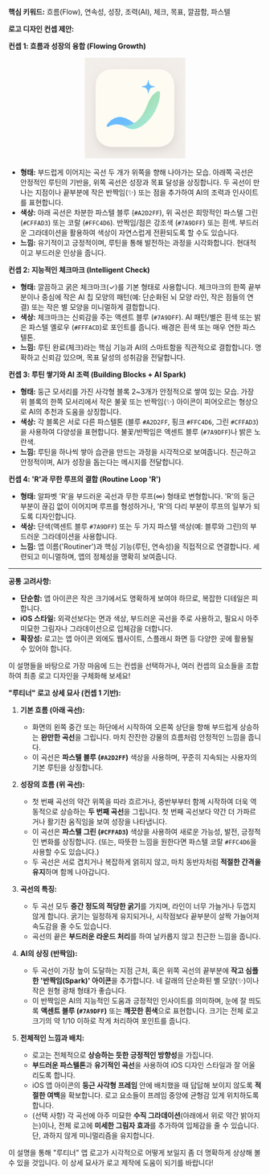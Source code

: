 **핵심 키워드:** 흐름(Flow), 연속성, 성장, 조력(AI), 체크, 목표, 깔끔함, 파스텔

**로고 디자인 컨셉 제안:**

**컨셉 1: 흐름과 성장의 융합 (Flowing Growth)**

<div align="center">
    <img src="logoImage.png" alt="루티너 로고" width="200">
</div>

-   **형태:** 부드럽게 이어지는 곡선 두 개가 위쪽을 향해 나아가는 모습. 아래쪽 곡선은 안정적인 루틴의 기반을, 위쪽 곡선은 성장과 목표 달성을 상징합니다. 두 곡선이 만나는 지점이나 끝부분에 작은 반짝임(✨) 또는 점을 추가하여 AI의 조력과 인사이트를 표현합니다.
-   **색상:** 아래 곡선은 차분한 파스텔 블루 (`#A2D2FF`), 위 곡선은 희망적인 파스텔 그린 (`#CFFAD3`) 또는 코랄 (`#FFC4D6`). 반짝임/점은 강조색 (`#7A9DFF`) 또는 흰색. 부드러운 그라데이션을 활용하여 색상이 자연스럽게 전환되도록 할 수도 있습니다.
-   **느낌:** 유기적이고 긍정적이며, 루틴을 통해 발전하는 과정을 시각화합니다. 현대적이고 부드러운 인상을 줍니다.

**컨셉 2: 지능적인 체크마크 (Intelligent Check)**

-   **형태:** 깔끔하고 굵은 체크마크(✓)를 기본 형태로 사용합니다. 체크마크의 한쪽 끝부분이나 중심에 작은 AI 칩 모양의 패턴(예: 단순화된 뇌 모양 라인, 작은 점들의 연결) 또는 작은 별 모양을 미니멀하게 결합합니다.
-   **색상:** 체크마크는 신뢰감을 주는 액센트 블루 (`#7A9DFF`). AI 패턴/별은 흰색 또는 밝은 파스텔 옐로우 (`#FFFACD`)로 포인트를 줍니다. 배경은 흰색 또는 매우 연한 파스텔톤.
-   **느낌:** 루틴 완료(체크)라는 핵심 기능과 AI의 스마트함을 직관적으로 결합합니다. 명확하고 신뢰감 있으며, 목표 달성의 성취감을 전달합니다.

**컨셉 3: 루틴 쌓기와 AI 조력 (Building Blocks + AI Spark)**

-   **형태:** 둥근 모서리를 가진 사각형 블록 2~3개가 안정적으로 쌓여 있는 모습. 가장 위 블록의 한쪽 모서리에서 작은 불꽃 또는 반짝임(✨) 아이콘이 피어오르는 형상으로 AI의 추천과 도움을 상징합니다.
-   **색상:** 각 블록은 서로 다른 파스텔톤 (블루 `#A2D2FF`, 핑크 `#FFC4D6`, 그린 `#CFFAD3`)을 사용하여 다양성을 표현합니다. 불꽃/반짝임은 액센트 블루 (`#7A9DFF`)나 밝은 노란색.
-   **느낌:** 루틴을 하나씩 쌓아 습관을 만드는 과정을 시각적으로 보여줍니다. 친근하고 안정적이며, AI가 성장을 돕는다는 메시지를 전달합니다.

**컨셉 4: 'R'과 무한 루프의 결합 (Routine Loop 'R')**

-   **형태:** 알파벳 'R'을 부드러운 곡선과 무한 루프(∞) 형태로 변형합니다. 'R'의 둥근 부분이 끊김 없이 이어지며 루프를 형성하거나, 'R'의 다리 부분이 루프의 일부가 되도록 디자인합니다.
-   **색상:** 단색(액센트 블루 `#7A9DFF`) 또는 두 가지 파스텔 색상(예: 블루와 그린)의 부드러운 그라데이션을 사용합니다.
-   **느낌:** 앱 이름('Routiner')과 핵심 기능(루틴, 연속성)을 직접적으로 연결합니다. 세련되고 미니멀하며, 앱의 정체성을 명확히 보여줍니다.

---

**공통 고려사항:**

-   **단순함:** 앱 아이콘은 작은 크기에서도 명확하게 보여야 하므로, 복잡한 디테일은 피합니다.
-   **iOS 스타일:** 외곽선보다는 면과 색상, 부드러운 곡선을 주로 사용하고, 필요시 아주 미묘한 그림자나 그라데이션으로 입체감을 더합니다.
-   **확장성:** 로고는 앱 아이콘 외에도 웹사이트, 스플래시 화면 등 다양한 곳에 활용될 수 있어야 합니다.

이 설명들을 바탕으로 가장 마음에 드는 컨셉을 선택하거나, 여러 컨셉의 요소들을 조합하여 최종 로고 디자인을 구체화해 보세요!

**"루티너" 로고 상세 묘사 (컨셉 1 기반):**

1.  **기본 흐름 (아래 곡선):**

    -   화면의 왼쪽 중간 또는 하단에서 시작하여 오른쪽 상단을 향해 부드럽게 상승하는 **완만한 곡선**을 그립니다. 마치 잔잔한 강물의 흐름처럼 안정적인 느낌을 줍니다.
    -   이 곡선은 **파스텔 블루 (`#A2D2FF`)** 색상을 사용하며, 꾸준히 지속되는 사용자의 기본 루틴을 상징합니다.

2.  **성장의 흐름 (위 곡선):**

    -   첫 번째 곡선의 약간 위쪽을 따라 흐르거나, 중반부부터 함께 시작하여 더욱 역동적으로 상승하는 **두 번째 곡선**을 그립니다. 첫 번째 곡선보다 약간 더 가파르거나 활기찬 움직임을 보여 성장을 나타냅니다.
    -   이 곡선은 **파스텔 그린 (`#CFFAD3`)** 색상을 사용하여 새로운 가능성, 발전, 긍정적인 변화를 상징합니다. (또는, 따뜻한 느낌을 원한다면 파스텔 코랄 `#FFC4D6`을 사용할 수도 있습니다.)
    -   두 곡선은 서로 겹치거나 복잡하게 얽히지 않고, 마치 동반자처럼 **적절한 간격을 유지**하며 함께 나아갑니다.

3.  **곡선의 특징:**

    -   두 곡선 모두 **중간 정도의 적당한 굵기**를 가지며, 라인이 너무 가늘거나 두껍지 않게 합니다. 굵기는 일정하게 유지되거나, 시작점보다 끝부분이 살짝 가늘어져 속도감을 줄 수도 있습니다.
    -   곡선의 끝은 **부드러운 라운드 처리**를 하여 날카롭지 않고 친근한 느낌을 줍니다.

4.  **AI의 상징 (반짝임):**

    -   두 곡선이 가장 높이 도달하는 지점 근처, 혹은 위쪽 곡선의 끝부분에 **작고 심플한 '반짝임(Spark)' 아이콘**을 추가합니다. 네 갈래의 단순화된 별 모양(✨)이나 작은 원형 광채 형태가 좋습니다.
    -   이 반짝임은 AI의 지능적인 도움과 긍정적인 인사이트를 의미하며, 눈에 잘 띄도록 **액센트 블루 (`#7A9DFF`)** 또는 **깨끗한 흰색**으로 표현합니다. 크기는 전체 로고 크기의 약 1/10 이하로 작게 처리하여 포인트를 줍니다.

5.  **전체적인 느낌과 배치:**
    -   로고는 전체적으로 **상승하는 듯한 긍정적인 방향성**을 가집니다.
    -   **부드러운 파스텔톤**과 **유기적인 곡선**을 사용하여 iOS 디자인 스타일과 잘 어울리도록 합니다.
    -   iOS 앱 아이콘의 **둥근 사각형 프레임** 안에 배치했을 때 답답해 보이지 않도록 **적절한 여백**을 확보합니다. 로고 요소들이 프레임 중앙에 균형감 있게 위치하도록 합니다.
    -   (선택 사항) 각 곡선에 아주 미묘한 **수직 그라데이션**(아래에서 위로 약간 밝아지는)이나, 전체 로고에 **미세한 그림자 효과**를 추가하여 입체감을 줄 수 있습니다. 단, 과하지 않게 미니멀리즘을 유지합니다.

이 설명을 통해 "루티너" 앱 로고가 시각적으로 어떻게 보일지 좀 더 명확하게 상상해 볼 수 있을 것입니다. 이 상세 묘사가 로고 제작에 도움이 되기를 바랍니다!
